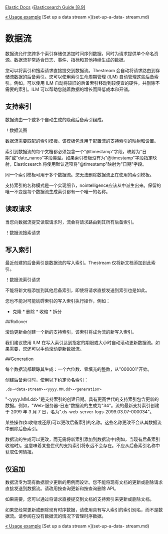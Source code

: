 

[Elastic Docs](/guide/) ›[Elasticsearch Guide [8.9]](index.md)

[« Usage example](_usage_example.md) [Set up a data stream »](set-up-a-data-
stream.md)

# 数据流

数据流允许您跨多个索引存储仅追加时间序列数据，同时为请求提供单个命名资源。数据流非常适合日志、事件、指标和其他持续生成的数据。

您可以将索引和搜索请求直接提交到数据流。Thestream 会自动将请求路由到存储流数据的后备索引。您可以使用索引生命周期管理 (ILM) 自动管理这些后备索引。例如，可以使用 ILM 自动将较旧的后备索引移动到较便宜的硬件，并删除不需要的索引。ILM 可以帮助您随着数据的增长而降低成本和开销。

## 支持索引

数据流由一个或多个自动生成的隐藏后备索引组成。

！数据流图

数据流需要匹配的索引模板。该模板包含用于配置流的支持索引的映射和设置。

索引到数据流的每个文档都必须包含一个"@timestamp"字段，映射为"日期"或"date_nanos"字段类型。如果索引模板没有为"@timestamp"字段指定映射，Elasticsearch 将使用默认选项将"@timestamp"映射为"日期"字段。

同一个索引模板可用于多个数据流。您无法删除数据流正在使用的索引模板。

支持索引的名称模式是一个实现细节，nointelligence应该从中派生出来。保留的唯一不变是每个数据流生成索引都有一个唯一的名称。

## 读取请求

当您向数据流提交读取请求时，流会将请求路由到其所有后备索引。

！数据流搜索请求

## 写入索引

最近创建的后备索引是数据流的写入索引。Thestream 仅将新文档添加到此索引。

！数据流索引请求

不能将新文档添加到其他后备索引，即使将请求直接发送到索引也是如此。

您也不能对可能妨碍索引的写入索引执行操作，例如：

* 克隆 * 删除 * 收缩 * 拆分

##Rollover

滚动更新会创建一个新的支持索引，该索引将成为流的新写入索引。

我们建议使用 ILM 在写入索引达到指定的期限或大小时自动滚动更新数据流。如果需要，您还可以手动滚动更新数据流。

##Generation

每个数据流都跟踪其生成：一个六位数、零填充的整数，从"000001"开始。

创建后备索引时，使用以下约定命名索引：

    
    
    .ds-<data-stream>-<yyyy.MM.dd>-<generation>

"<yyyy.MM.dd>"是支持索引的创建日期。具有更高世代的支持索引包含更新的数据。例如，"Web-服务器-日志"数据流的生成为"34"。流的最新支持索引创建于 2099 年 3 月 7 日，名为".ds-web-server-logs-2099.03.07-000034"。

某些操作(如收缩或还原)可以更改后备索引的名称。这些名称更改不会从其数据流中删除后备索引。

数据流的生成可以更改，而无需将新索引添加到数据流中(例如，当现有后备索引收缩时)。这意味着某些世代的支持索引将永远不会存在。不应从后备索引名称中获取任何情报。

## 仅追加

数据流专为现有数据很少更新的用例而设计。您不能将现有文档的更新或删除请求直接发送到数据流。请改用按查询更新和按查询删除 API。

如果需要，您可以通过将请求直接提交到文档的支持索引来更新或删除文档。

如果您经常更新或删除现有时序数据，请使用具有写入索引的索引别名，而不是数据流。请参阅在没有数据流的情况下管理时序数据。

[« Usage example](_usage_example.md) [Set up a data stream »](set-up-a-data-
stream.md)
